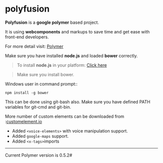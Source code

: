 polyfusion
==========

**Polyfusion** is a **google polymer** based project. 


It is using **webcomponents** and markups to save time and get ease with front-end developers.


For more detail visit: [Polymer](https://www.polymer-project.org/ "<polymer>")


Make sure you have installed **node.js** and loaded **bower** correctly.

> To install **node.js** in your platform: [Click here](http://nodejs.org/)

> Make sure you install bower.

Windows user in command prompt::

    npm install -g bower

This can be done using git-bash also. Make sure you have defined PATH variables for git-cmd and git-bin.

More number of custom elements can be downloaded from :[customelement.io](http://customelement.io/)

- Added `<voice-elements>` with voice manipulation support. 
- Added `google-maps` support.
- Added `<x-tags>`imports

----------


Current Polymer version is 0.5.2#




